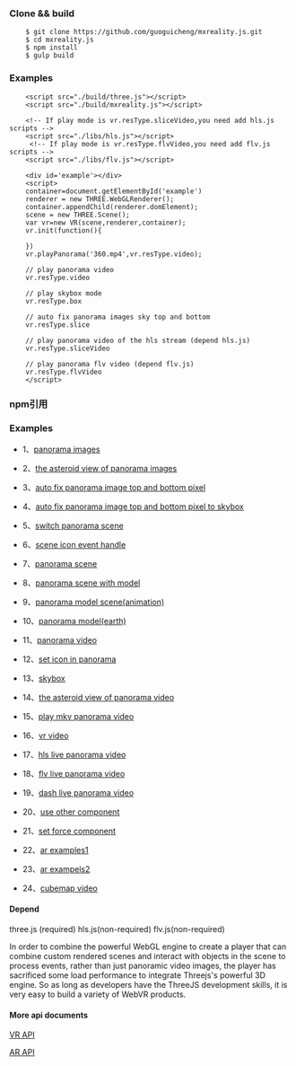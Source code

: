 ### Clone && build

        $ git clone https://github.com/guoguicheng/mxreality.js.git
        $ cd mxreality.js
        $ npm install
        $ gulp build

### Examples

        <script src="./build/three.js"></script>
        <script src="./build/mxreality.js"></script>

        <!-- If play mode is vr.resType.sliceVideo,you need add hls.js scripts -->
        <script src="./libs/hls.js"></script>
         <!-- If play mode is vr.resType.flvVideo,you need add flv.js scripts -->
        <script src="./libs/flv.js"></script>

        <div id='example'></div>
        <script>
        container=document.getElementById('example')
        renderer = new THREE.WebGLRenderer();
        container.appendChild(renderer.domElement);
        scene = new THREE.Scene();
        var vr=new VR(scene,renderer,container);
        vr.init(function(){
                
        })
        vr.playPanorama('360.mp4',vr.resType.video);

        // play panorama video
        vr.resType.video

        // play skybox mode
        vr.resType.box

        // auto fix panorama images sky top and bottom
        vr.resType.slice

        // play panorama video of the hls stream (depend hls.js)
        vr.resType.sliceVideo

        // play panorama flv video (depend flv.js)
        vr.resType.flvVideo
        </script>

### npm引用



### Examples
* 1、[panorama images](../examples/pano_image.html)
* 2、[the asteroid view of panorama images](../examples/pano_image_asteroid.html)
* 3、[auto fix panorama image top and bottom pixel](../examples/auto_fix_top_and_bottom.html)
* 4、[auto fix panorama image top and bottom pixel to skybox](../examples/pano_image_convert_to_skybox.html)
* 5、[switch panorama scene](../examples/hot_scene_switch.html)
* 6、[scene icon event handle](../examples/mouse_event_example.html)
* 7、[panorama scene](../examples/pano_flybird.html)
* 8、[panorama scene with model](../examples/pano_object_or_scence.html)
* 9、[panorama model scene(animation) ](../examples/pano_object_scenne.html)
* 10、[panorama model(earth)](../examples/pano_scene_earth.html)
* 11、[panorama video](../examples/pano_video.html)
* 12、[set icon in panorama](../examples/set_icon_button_in_pano_obj.html)
* 13、[skybox](../examples/skybox_pano.html)
* 14、[the asteroid view of panorama video](../examples/video_asteroid.html)
* 15、[play mkv panorama video](../examples/vr_video_mkv.html)
* 16、[vr video](../examples/vr_video.html)
* 17、[hls live panorama video](../examples/vr_hls_live_video.html)
* 18、[flv live panorama video](../examples/vr_flv_live_video.html)
* 19、[dash live panorama video](../examples/vr_dash_live_video.html)
* 20、[use other component](../examples/vr_dash_live_video.html)
* 21、[set force component](../examples/vr_live_type_setting.html)

* 22、[ar examples1](../examples/web_mix_reality.html)
* 23、[ar exampels2](../examples/web_mix_reality_birds.html)
* 24、[cubemap video](../examples/box_video.html)
#### Depend
three.js (required)
hls.js(non-required)
flv.js(non-required)

In order to combine the powerful WebGL engine to create a player that can combine custom rendered scenes and interact with objects in the scene to process events, rather than just panoramic video images, the player has sacrificed some load performance to integrate Threejs's powerful 3D engine. So as long as developers have the ThreeJS development skills, it is very easy to build a variety of WebVR products.

#### More api documents

[VR API](VRAPI_en.md)

[AR API](ARAPI_en.md)